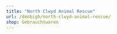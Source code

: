 ```yaml
---
title: "North Clwyd Animal Rescue"
url: /denbigh/north-clwyd-animal-rescue/
shop: Gebrauchtwaren
---
```

